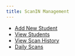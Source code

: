 ```yaml
---
title: ScanIN Management
---
```


 * [Add New Student](https://www.helsinki.fi/en)
 * [View Students](https://www.cs.helsinki.fi/en)
 * [View Scan History](http://www.hict.fi/)
 * [Daily Scans](http://www.hict.fi/)